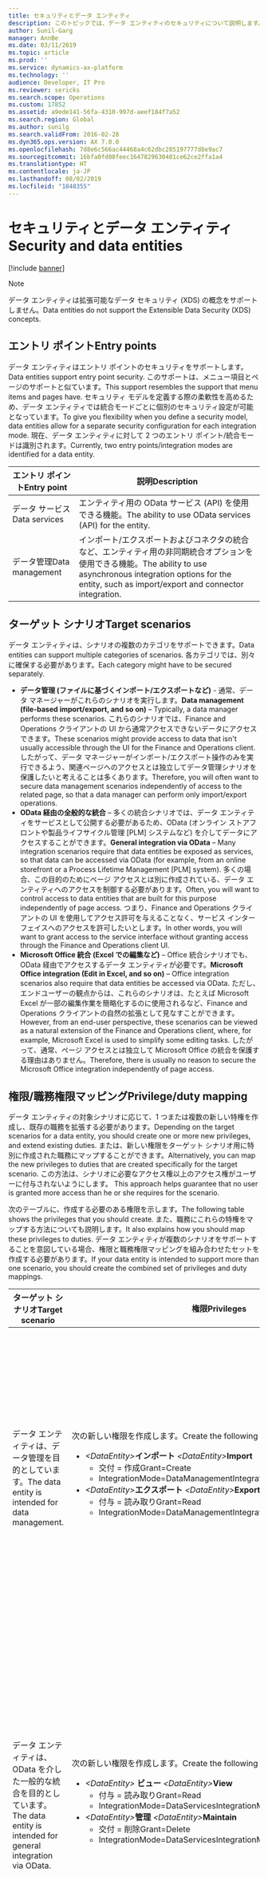 ```yaml
---
title: セキュリティとデータ エンティティ
description: このトピックでは、データ エンティティのセキュリティについて説明します。 データ エンティティはエントリ ポイント セキュリティをサポートするため、ロール ベースのセキュリティ フレームワークによって制御されます。 データ エンティティのエントリ ポイントを権限および職務にマッピングするモデルは、ターゲット シナリオによって異なります。 したがって、データ エンティティでは、統合モードごとに個別のセキュリティ構成が可能です。
author: Sunil-Garg
manager: AnnBe
ms.date: 03/11/2019
ms.topic: article
ms.prod: ''
ms.service: dynamics-ax-platform
ms.technology: ''
audience: Developer, IT Pro
ms.reviewer: sericks
ms.search.scope: Operations
ms.custom: 17852
ms.assetid: a9ede141-56fa-4310-997d-aeef184f7a52
ms.search.region: Global
ms.author: sunilg
ms.search.validFrom: 2016-02-28
ms.dyn365.ops.version: AX 7.0.0
ms.openlocfilehash: 7d8e6c566ac44468a4c62dbc285197777d8e9ac7
ms.sourcegitcommit: 16bfa0fd08feec1647829630401ce62ce2ffa1a4
ms.translationtype: HT
ms.contentlocale: ja-JP
ms.lasthandoff: 08/02/2019
ms.locfileid: "1848355"
---
```

# <a name="security-and-data-entities"></a><span data-ttu-id="cc12c-106">セキュリティとデータ エンティティ</span><span class="sxs-lookup"><span data-stu-id="cc12c-106">Security and data entities</span></span>

[!include [banner](../includes/banner.md)]

> [!NOTE]
> <span data-ttu-id="cc12c-107">データ エンティティは拡張可能なデータ セキュリティ (XDS) の概念をサポートしません。</span><span class="sxs-lookup"><span data-stu-id="cc12c-107">Data entities do not support the Extensible Data Security (XDS) concepts.</span></span>

## <a name="entry-points"></a><span data-ttu-id="cc12c-108">エントリ ポイント</span><span class="sxs-lookup"><span data-stu-id="cc12c-108">Entry points</span></span>
<span data-ttu-id="cc12c-109">データ エンティティはエントリ ポイントのセキュリティをサポートします。</span><span class="sxs-lookup"><span data-stu-id="cc12c-109">Data entities support entry point security.</span></span> <span data-ttu-id="cc12c-110">このサポートは、メニュー項目とページのサポートと似ています。</span><span class="sxs-lookup"><span data-stu-id="cc12c-110">This support resembles the support that menu items and pages have.</span></span> <span data-ttu-id="cc12c-111">セキュリティ モデルを定義する際の柔軟性を高めるため、データ エンティティでは統合モードごとに個別のセキュリティ設定が可能となっています。</span><span class="sxs-lookup"><span data-stu-id="cc12c-111">To give you flexibility when you define a security model, data entities allow for a separate security configuration for each integration mode.</span></span> <span data-ttu-id="cc12c-112">現在、データ エンティティに対して 2 つのエントリ ポイント/統合モードは識別されます。</span><span class="sxs-lookup"><span data-stu-id="cc12c-112">Currently, two entry points/integration modes are identified for a data entity.</span></span>

| <span data-ttu-id="cc12c-113">エントリ ポイント</span><span class="sxs-lookup"><span data-stu-id="cc12c-113">Entry point</span></span>     | <span data-ttu-id="cc12c-114">説明</span><span class="sxs-lookup"><span data-stu-id="cc12c-114">Description</span></span>                                                                                                          |
|-----------------|----------------------------------------------------------------------------------------------------------------------|
| <span data-ttu-id="cc12c-115">データ サービス</span><span class="sxs-lookup"><span data-stu-id="cc12c-115">Data services</span></span>   | <span data-ttu-id="cc12c-116">エンティティ用の OData サービス (API) を使用できる機能。</span><span class="sxs-lookup"><span data-stu-id="cc12c-116">The ability to use OData services (API) for the entity.</span></span>                                                              |
| <span data-ttu-id="cc12c-117">データ管理</span><span class="sxs-lookup"><span data-stu-id="cc12c-117">Data management</span></span> | <span data-ttu-id="cc12c-118">インポート/エクスポートおよびコネクタの統合など、エンティティ用の非同期統合オプションを使用できる機能。</span><span class="sxs-lookup"><span data-stu-id="cc12c-118">The ability to use asynchronous integration options for the entity, such as import/export and connector integration.</span></span> |

## <a name="target-scenarios"></a><span data-ttu-id="cc12c-119">ターゲット シナリオ</span><span class="sxs-lookup"><span data-stu-id="cc12c-119">Target scenarios</span></span>
<span data-ttu-id="cc12c-120">データ エンティティは、シナリオの複数のカテゴリをサポートできます。</span><span class="sxs-lookup"><span data-stu-id="cc12c-120">Data entities can support multiple categories of scenarios.</span></span> <span data-ttu-id="cc12c-121">各カテゴリでは、別々に確保する必要があります。</span><span class="sxs-lookup"><span data-stu-id="cc12c-121">Each category might have to be secured separately.</span></span>

- <span data-ttu-id="cc12c-122">**データ管理 (ファイルに基づくインポート/エクスポートなど)** - 通常、データ マネージャーがこれらのシナリオを実行します。</span><span class="sxs-lookup"><span data-stu-id="cc12c-122">**Data management (file-based import/export, and so on)** – Typically, a data manager performs these scenarios.</span></span> <span data-ttu-id="cc12c-123">これらのシナリオでは、Finance and Operations クライアントの UI から通常アクセスできないデータにアクセスできます。</span><span class="sxs-lookup"><span data-stu-id="cc12c-123">These scenarios might provide access to data that isn't usually accessible through the UI for the Finance and Operations client.</span></span> <span data-ttu-id="cc12c-124">したがって、データ マネージャーがインポート/エクスポート操作のみを実行できるよう、関連ページへのアクセスとは独立してデータ管理シナリオを保護したいと考えることは多くあります。</span><span class="sxs-lookup"><span data-stu-id="cc12c-124">Therefore, you will often want to secure data management scenarios independently of access to the related page, so that a data manager can perform only import/export operations.</span></span>
- <span data-ttu-id="cc12c-125">**OData 経由の全般的な統合** – 多くの統合シナリオでは、データ エンティティをサービスとして公開する必要があるため、OData (オンライン ストアフロントや製品ライフサイクル管理 \[PLM\] システムなど) を介してデータにアクセスすることができます。</span><span class="sxs-lookup"><span data-stu-id="cc12c-125">**General integration via OData** – Many integration scenarios require that data entities be exposed as services, so that data can be accessed via OData (for example, from an online storefront or a Process Lifetime Management \[PLM\] system).</span></span> <span data-ttu-id="cc12c-126">多くの場合、この目的のためにページ アクセスとは別に作成されている、データ エンティティへのアクセスを制御する必要があります。</span><span class="sxs-lookup"><span data-stu-id="cc12c-126">Often, you will want to control access to data entities that are built for this purpose independently of page access.</span></span> <span data-ttu-id="cc12c-127">つまり、Finance and Operations クライアントの UI を使用してアクセス許可を与えることなく、サービス インターフェイスへのアクセスを許可したいとします。</span><span class="sxs-lookup"><span data-stu-id="cc12c-127">In other words, you will want to grant access to the service interface without granting access through the Finance and Operations client UI.</span></span>
- <span data-ttu-id="cc12c-128">**Microsoft Office 統合 (Excel での編集など)** – Office 統合シナリオでも、OData 経由でアクセスするデータ エンティティが必要です。</span><span class="sxs-lookup"><span data-stu-id="cc12c-128">**Microsoft Office integration (Edit in Excel, and so on)** – Office integration scenarios also require that data entities be accessed via OData.</span></span> <span data-ttu-id="cc12c-129">ただし、エンドユーザーの観点からは、これらのシナリオは、たとえば Microsoft Excel が一部の編集作業を簡略化するのに使用されるなど、Finance and Operations クライアントの自然の拡張として見なすことができます。</span><span class="sxs-lookup"><span data-stu-id="cc12c-129">However, from an end-user perspective, these scenarios can be viewed as a natural extension of the Finance and Operations client, where, for example, Microsoft Excel is used to simplify some editing tasks.</span></span> <span data-ttu-id="cc12c-130">したがって、通常、ページ アクセスとは独立して Microsoft Office の統合を保護する理由はありません。</span><span class="sxs-lookup"><span data-stu-id="cc12c-130">Therefore, there is usually no reason to secure the Microsoft Office integration independently of page access.</span></span>

## <a name="privilegeduty-mapping"></a><span data-ttu-id="cc12c-131">権限/職務権限マッピング</span><span class="sxs-lookup"><span data-stu-id="cc12c-131">Privilege/duty mapping</span></span>
<span data-ttu-id="cc12c-132">データ エンティティの対象シナリオに応じて、1 つまたは複数の新しい特権を作成し、既存の職務を拡張する必要があります。</span><span class="sxs-lookup"><span data-stu-id="cc12c-132">Depending on the target scenarios for a data entity, you should create one or more new privileges, and extend existing duties.</span></span> <span data-ttu-id="cc12c-133">または、新しい権限をターゲット シナリオ用に特別に作成された職務にマップすることができます。</span><span class="sxs-lookup"><span data-stu-id="cc12c-133">Alternatively, you can map the new privileges to duties that are created specifically for the target scenario.</span></span> <span data-ttu-id="cc12c-134">この方法は、シナリオに必要なアクセス権以上のアクセス権がユーザーに付与されないようにします。 </span><span class="sxs-lookup"><span data-stu-id="cc12c-134">This approach helps guarantee that no user is granted more access than he or she requires for the scenario.</span></span>

<span data-ttu-id="cc12c-135">次のテーブルに、作成する必要のある権限を示します。</span><span class="sxs-lookup"><span data-stu-id="cc12c-135">The following table shows the privileges that you should create.</span></span> <span data-ttu-id="cc12c-136">また、職務にこれらの特権をマップする方法についても説明します。</span><span class="sxs-lookup"><span data-stu-id="cc12c-136">It also explains how you should map these privileges to duties.</span></span> <span data-ttu-id="cc12c-137">データ エンティティが複数のシナリオをサポートすることを意図している場合、権限と職務権限マッピングを組み合わせたセットを作成する必要があります。</span><span class="sxs-lookup"><span data-stu-id="cc12c-137">If your data entity is intended to support more than one scenario, you should create the combined set of privileges and duty mappings.</span></span>

<table>
<thead>
<tr>
<th><span data-ttu-id="cc12c-138">ターゲット シナリオ</span><span class="sxs-lookup"><span data-stu-id="cc12c-138">Target scenario</span></span></th>
<th><span data-ttu-id="cc12c-139">権限</span><span class="sxs-lookup"><span data-stu-id="cc12c-139">Privileges</span></span></th>
<th><span data-ttu-id="cc12c-140">職務マッピング</span><span class="sxs-lookup"><span data-stu-id="cc12c-140">Duty mapping</span></span></th>
</tr>
</thead>
<tbody>
<tr>
<td><span data-ttu-id="cc12c-141">データ エンティティは、データ管理を目的としています。</span><span class="sxs-lookup"><span data-stu-id="cc12c-141">The data entity is intended for data management.</span></span></td>
<td><span data-ttu-id="cc12c-142">次の新しい権限を作成します。</span><span class="sxs-lookup"><span data-stu-id="cc12c-142">Create the following new privileges:</span></span>
<ul>
<li><span data-ttu-id="cc12c-143"><em>&lt;DataEntity&gt;</em><strong>インポート</strong>
</span><span class="sxs-lookup"><span data-stu-id="cc12c-143"><em>&lt;DataEntity&gt;</em><strong>Import</strong>
</span></span><ul>
<li><span data-ttu-id="cc12c-144">交付 = 作成</span><span class="sxs-lookup"><span data-stu-id="cc12c-144">Grant=Create</span></span></li>
<li><span data-ttu-id="cc12c-145">IntegrationMode=DataManagement</span><span class="sxs-lookup"><span data-stu-id="cc12c-145">IntegrationMode=DataManagement</span></span></li>
</ul>
</li>
<li><span data-ttu-id="cc12c-146"><em>&lt;DataEntity&gt;</em><strong>エクスポート</strong>
</span><span class="sxs-lookup"><span data-stu-id="cc12c-146"><em>&lt;DataEntity&gt;</em><strong>Export</strong>
</span></span><ul>
<li><span data-ttu-id="cc12c-147">付与 = 読み取り</span><span class="sxs-lookup"><span data-stu-id="cc12c-147">Grant=Read</span></span></li>
<li><span data-ttu-id="cc12c-148">IntegrationMode=DataManagement</span><span class="sxs-lookup"><span data-stu-id="cc12c-148">IntegrationMode=DataManagement</span></span></li>
</ul>
</li>
</ul>
</td>
<td><span data-ttu-id="cc12c-149">新しい権限を持つ関連データの管理業務を拡張します。</span><span class="sxs-lookup"><span data-stu-id="cc12c-149">Extend the relevant data management duties with the new privileges.</span></span> <span data-ttu-id="cc12c-150">詳細については、このトピックで後述する「データ管理ロール」セクションを参照してください。</span><span class="sxs-lookup"><span data-stu-id="cc12c-150">For more information, see the "Data administrator role" section later in this topic.</span></span></td>
</tr>
<tr>
<td><span data-ttu-id="cc12c-151">データ エンティティは、OData を介した一般的な統合を目的としています。</span><span class="sxs-lookup"><span data-stu-id="cc12c-151">The data entity is intended for general integration via OData.</span></span></td>
<td><span data-ttu-id="cc12c-152">次の新しい権限を作成します。</span><span class="sxs-lookup"><span data-stu-id="cc12c-152">Create the following new privileges:</span></span>
<ul>
<li><span data-ttu-id="cc12c-153"><em>&lt;DataEntity&gt;</em> <strong>ビュー</strong>
</span><span class="sxs-lookup"><span data-stu-id="cc12c-153"><em>&lt;DataEntity&gt;</em><strong>View</strong>
</span></span><ul>
<li><span data-ttu-id="cc12c-154">付与 = 読み取り</span><span class="sxs-lookup"><span data-stu-id="cc12c-154">Grant=Read</span></span></li>
<li><span data-ttu-id="cc12c-155">IntegrationMode=DataServices</span><span class="sxs-lookup"><span data-stu-id="cc12c-155">IntegrationMode=DataServices</span></span></li>
</ul>
</li>
<li><span data-ttu-id="cc12c-156"><em>&lt;DataEntity&gt;</em><strong>管理</strong>
</span><span class="sxs-lookup"><span data-stu-id="cc12c-156"><em>&lt;DataEntity&gt;</em><strong>Maintain</strong>
</span></span><ul>
<li><span data-ttu-id="cc12c-157">交付 = 削除</span><span class="sxs-lookup"><span data-stu-id="cc12c-157">Grant=Delete</span></span></li>
<li><span data-ttu-id="cc12c-158">IntegrationMode=DataServices</span><span class="sxs-lookup"><span data-stu-id="cc12c-158">IntegrationMode=DataServices</span></span></li>
</ul>
</li>
</ul>
</td>
<td><span data-ttu-id="cc12c-159">統合シナリオの新しい職務を作成し、関連する新しい特権をこれらの職務にマッピングします。</span><span class="sxs-lookup"><span data-stu-id="cc12c-159">Create new duties for the integration scenario, and map the relevant new privileges to these duties.</span></span> <span data-ttu-id="cc12c-160">詳細については、このトピックで後述する「職務名のガイドライン」セクションを参照してください。</span><span class="sxs-lookup"><span data-stu-id="cc12c-160">For more information, see the "Duty naming guidelines" section later in this topic.</span></span></td>
</tr>
<tr>
<td><span data-ttu-id="cc12c-161">データ エンティティは、Microsoft Office との統合を目的としています。</span><span class="sxs-lookup"><span data-stu-id="cc12c-161">The data entity is intended for Microsoft Office integration.</span></span></td>
<td><span data-ttu-id="cc12c-162">次の新しい権限を作成します。</span><span class="sxs-lookup"><span data-stu-id="cc12c-162">Create the following new privileges:</span></span>
<ul>
<li><span data-ttu-id="cc12c-163"><em>&lt;DataEntity&gt;</em> <strong>ビュー</strong>
</span><span class="sxs-lookup"><span data-stu-id="cc12c-163"><em>&lt;DataEntity&gt;</em><strong>View</strong>
</span></span><ul>
<li><span data-ttu-id="cc12c-164">付与 = 読み取り</span><span class="sxs-lookup"><span data-stu-id="cc12c-164">Grant=Read</span></span></li>
<li><span data-ttu-id="cc12c-165">IntegrationMode=DataServices</span><span class="sxs-lookup"><span data-stu-id="cc12c-165">IntegrationMode=DataServices</span></span></li>
</ul>
</li>
<li><span data-ttu-id="cc12c-166"><em>&lt;DataEntity&gt;</em><strong>管理</strong>
</span><span class="sxs-lookup"><span data-stu-id="cc12c-166"><em>&lt;DataEntity&gt;</em><strong>Maintain</strong>
</span></span><ul>
<li><span data-ttu-id="cc12c-167">交付 = 削除</span><span class="sxs-lookup"><span data-stu-id="cc12c-167">Grant=Delete</span></span></li>
<li><span data-ttu-id="cc12c-168">IntegrationMode=DataServices</span><span class="sxs-lookup"><span data-stu-id="cc12c-168">IntegrationMode=DataServices</span></span></li>
</ul>
</li>
</ul>
</td>
<td><span data-ttu-id="cc12c-169">新しい権限を持つ関連ページへのアクセスを提供する関連する既存の任務を拡張します。</span><span class="sxs-lookup"><span data-stu-id="cc12c-169">Extend the relevant existing duties that provide access to the related pages with the new privileges.</span></span></td>
</tr>
</tbody>
</table>

<span data-ttu-id="cc12c-170">前のテーブルで説明されている方法は最小特権の原則に準拠しているため、それを使用することをお勧めします。</span><span class="sxs-lookup"><span data-stu-id="cc12c-170">Because the approach that is described in the preceding table complies with the principle of least privilege, we recommend that you use it.</span></span> <span data-ttu-id="cc12c-171">ただし、場合によっては、次のより簡単な方法を使用することができます。</span><span class="sxs-lookup"><span data-stu-id="cc12c-171">Nevertheless, in some situations, you can use the following simpler approach.</span></span> <span data-ttu-id="cc12c-172">ただし、この方法は安全性が低い場合があることに注意してください。</span><span class="sxs-lookup"><span data-stu-id="cc12c-172">However, be aware that this approach might be less secure.</span></span> <span data-ttu-id="cc12c-173">管理および拡張が少し困難になる場合もあります。</span><span class="sxs-lookup"><span data-stu-id="cc12c-173">It might also be slightly harder to maintain and extend.</span></span>

<table>
<thead>
<tr>
<th><span data-ttu-id="cc12c-174">ターゲット シナリオ</span><span class="sxs-lookup"><span data-stu-id="cc12c-174">Target scenario</span></span></th>
<th><span data-ttu-id="cc12c-175">権限</span><span class="sxs-lookup"><span data-stu-id="cc12c-175">Privileges</span></span></th>
<th><span data-ttu-id="cc12c-176">職務マッピング</span><span class="sxs-lookup"><span data-stu-id="cc12c-176">Duty mapping</span></span></th>
<th><span data-ttu-id="cc12c-177">潜在的な問題</span><span class="sxs-lookup"><span data-stu-id="cc12c-177">Potential issues</span></span></th>
</tr>
</thead>
<tbody>
<tr>
<td><span data-ttu-id="cc12c-178">データ エンティティは、データ管理、OData による一般的な統合、および Microsoft Office との統合を目的としています。</span><span class="sxs-lookup"><span data-stu-id="cc12c-178">The data entity is intended for data management, general integration via OData, and Microsoft Office integration.</span></span></td>
<td><span data-ttu-id="cc12c-179">次の新しい権限を作成します。</span><span class="sxs-lookup"><span data-stu-id="cc12c-179">Create the following new privileges:</span></span>
<ul>
<li><span data-ttu-id="cc12c-180"><em>&lt;DataEntity&gt;</em> <strong>ビュー</strong>
</span><span class="sxs-lookup"><span data-stu-id="cc12c-180"><em>&lt;DataEntity&gt;</em><strong>View</strong>
</span></span><ul>
<li><span data-ttu-id="cc12c-181">付与 = 読み取り</span><span class="sxs-lookup"><span data-stu-id="cc12c-181">Grant=Read</span></span></li>
<li><span data-ttu-id="cc12c-182">IntegrationMode=All</span><span class="sxs-lookup"><span data-stu-id="cc12c-182">IntegrationMode=All</span></span></li>
</ul>
</li>
<li><span data-ttu-id="cc12c-183"><em>&lt;DataEntity&gt;</em><strong>管理</strong>
</span><span class="sxs-lookup"><span data-stu-id="cc12c-183"><em>&lt;DataEntity&gt;</em><strong>Maintain</strong>
</span></span><ul>
<li><span data-ttu-id="cc12c-184">交付 = 削除</span><span class="sxs-lookup"><span data-stu-id="cc12c-184">Grant=Delete</span></span></li>
<li><span data-ttu-id="cc12c-185">IntegrationMode=All</span><span class="sxs-lookup"><span data-stu-id="cc12c-185">IntegrationMode=All</span></span></li>
</ul>
</li>
</ul>
</td>
<td>
<ol>
<li><span data-ttu-id="cc12c-186">新しい権限を持つ関連データの管理業務を拡張します。</span><span class="sxs-lookup"><span data-stu-id="cc12c-186">Extend the relevant data management duties with the new privileges.</span></span></li>
<li><span data-ttu-id="cc12c-187">統合シナリオの新しい職務を作成し、関連する新しい特権をこれらの職務にマッピングします。</span><span class="sxs-lookup"><span data-stu-id="cc12c-187">Create new duties for the integration scenario, and map the relevant new privileges to these duties.</span></span></li>
<li><span data-ttu-id="cc12c-188">新しい権限を持つ関連ページへのアクセスを提供する関連する既存の任務を拡張します。</span><span class="sxs-lookup"><span data-stu-id="cc12c-188">Extend the relevant existing duties that provide access to the related page with the new privileges.</span></span></li>
</ol>
</td>
<td><span data-ttu-id="cc12c-189">この方法を使用するときは、データのインポート/エクスポートへのアクセス許可を付与されているデータ マネージャーは、システムに Web サービスからもアクセスできます。</span><span class="sxs-lookup"><span data-stu-id="cc12c-189">When you use this approach, a data manager who is granted access to import/export data can also access the system from a web service.</span></span> <span data-ttu-id="cc12c-190">同様に、データ エンティティに関連付けられているページへのアクセスを許可されているユーザーは、Web サービスからでもシステムにアクセスできます。</span><span class="sxs-lookup"><span data-stu-id="cc12c-190">Likewise, a user who is granted access to the page that is associated with a data entity can also access the system from a web service.</span></span> <span data-ttu-id="cc12c-191">このユーザーは、関連するデータ管理職務権限が与えられていない場合にのみ、データのインポート/エクスポートが禁止されます。</span><span class="sxs-lookup"><span data-stu-id="cc12c-191">This user will be prevented from data import/export only if he or she hasn't been granted the related data management duty.</span></span></td>
</tr>
</tbody>
</table>

## <a name="duty-naming-guidelines"></a><span data-ttu-id="cc12c-192">職務名のガイドライン</span><span class="sxs-lookup"><span data-stu-id="cc12c-192">Duty naming guidelines</span></span>
<span data-ttu-id="cc12c-193">特定の統合シナリオのデータ エンティティを作成するとき、個別の職務も作成する必要があります。</span><span class="sxs-lookup"><span data-stu-id="cc12c-193">When you create data entities for specific integration scenarios, you should also create separate duties.</span></span> <span data-ttu-id="cc12c-194">これらの任務は、外部アプリケーションまたはサービスに、データ エンティティへの必要なアクセスを許可します。</span><span class="sxs-lookup"><span data-stu-id="cc12c-194">These duties grant the external application or service the required access to the data entities.</span></span> <span data-ttu-id="cc12c-195">作成する職務は、Dynamics 365 for Finance and Operations クライアント UI を介してアクセスするための対応する職務と同じ命名規則に従ってください。</span><span class="sxs-lookup"><span data-stu-id="cc12c-195">The duties that you create should follow the same naming guidelines as the corresponding duties that provide access through the Dynamics 365 for Finance and Operations client UI.</span></span> <span data-ttu-id="cc12c-196">ただし、「サービスを使用する」接尾辞を追加する必要があります。</span><span class="sxs-lookup"><span data-stu-id="cc12c-196">However, you should add a "using services" suffix.</span></span>

<table>
<thead>
<tr>
<th><span data-ttu-id="cc12c-197">職務タイプ</span><span class="sxs-lookup"><span data-stu-id="cc12c-197">Duty type</span></span></th>
<th><span data-ttu-id="cc12c-198">職務オブジェクト名の接尾語</span><span class="sxs-lookup"><span data-stu-id="cc12c-198">Duty object name suffix</span></span></th>
<th><span data-ttu-id="cc12c-199">職務名のテンプレート</span><span class="sxs-lookup"><span data-stu-id="cc12c-199">Duty name template</span></span></th>
</tr>
</thead>
<tbody>
<tr>
<td><span data-ttu-id="cc12c-200">有効化</span><span class="sxs-lookup"><span data-stu-id="cc12c-200">Enable</span></span></td>
<td><span data-ttu-id="cc12c-201">…IntegrationEnable</span><span class="sxs-lookup"><span data-stu-id="cc12c-201">…IntegrationEnable</span></span></td>
<td><span data-ttu-id="cc12c-202">有効化 …</span><span class="sxs-lookup"><span data-stu-id="cc12c-202">Enable …</span></span> <span data-ttu-id="cc12c-203">サービスの使用</span><span class="sxs-lookup"><span data-stu-id="cc12c-203">using services</span></span></td>
</tr>
<tr>
<td><span data-ttu-id="cc12c-204">レコード</span><span class="sxs-lookup"><span data-stu-id="cc12c-204">Record</span></span></td>
<td><span data-ttu-id="cc12c-205">…IntegrationMaintain</span><span class="sxs-lookup"><span data-stu-id="cc12c-205">…IntegrationMaintain</span></span></td>
<td><span data-ttu-id="cc12c-206">メンテナンス …</span><span class="sxs-lookup"><span data-stu-id="cc12c-206">Maintain …</span></span> <span data-ttu-id="cc12c-207">サービスの使用</span><span class="sxs-lookup"><span data-stu-id="cc12c-207">using services</span></span></td>
</tr>
<tr>
<td><span data-ttu-id="cc12c-208">認証する</span><span class="sxs-lookup"><span data-stu-id="cc12c-208">Authorize</span></span></td>
<td><span data-ttu-id="cc12c-209">…IntegrationApprove (リリース、確認、仕分入力)</span><span class="sxs-lookup"><span data-stu-id="cc12c-209">…IntegrationApprove (Release, Confirm, Journalize)</span></span></td>
<td><span data-ttu-id="cc12c-210">承認 (リリース、確認、仕訳入力) …</span><span class="sxs-lookup"><span data-stu-id="cc12c-210">Approve (Release, Confirm, Journalize) …</span></span> <span data-ttu-id="cc12c-211">サービスの使用</span><span class="sxs-lookup"><span data-stu-id="cc12c-211">using services</span></span></td>
</tr>
<tr>
<td><span data-ttu-id="cc12c-212">照会</span><span class="sxs-lookup"><span data-stu-id="cc12c-212">Inquire</span></span></td>
<td><span data-ttu-id="cc12c-213">…IntegrationInquire</span><span class="sxs-lookup"><span data-stu-id="cc12c-213">…IntegrationInquire</span></span></td>
<td><span data-ttu-id="cc12c-214">照会先 …</span><span class="sxs-lookup"><span data-stu-id="cc12c-214">Inquire into …</span></span> <span data-ttu-id="cc12c-215">サービスの使用</span><span class="sxs-lookup"><span data-stu-id="cc12c-215">using services</span></span></td>
</tr>
</tbody>
</table>

<span data-ttu-id="cc12c-216">これらのガイドラインに従う職務権限名の例を次に示します。</span><span class="sxs-lookup"><span data-stu-id="cc12c-216">Here are some examples of duty names that follow these guidelines:</span></span>

- <span data-ttu-id="cc12c-217">サービスを使用した工順マスターの管理</span><span class="sxs-lookup"><span data-stu-id="cc12c-217">Maintain route master using service</span></span>
- <span data-ttu-id="cc12c-218">サービスを使用しているケース進捗状況の照会</span><span class="sxs-lookup"><span data-stu-id="cc12c-218">Inquire into case progress using services</span></span>

## <a name="data-administrator-role"></a><span data-ttu-id="cc12c-219">データ管理者ロール</span><span class="sxs-lookup"><span data-stu-id="cc12c-219">Data administrator role</span></span>
<span data-ttu-id="cc12c-220">**DataManagementApplicationAdministrator** セキュリティ ロールによって、関連したユーザーが **データ管理** ワークスペースでフル インポート/エクスポート機能を実行できます。</span><span class="sxs-lookup"><span data-stu-id="cc12c-220">The **DataManagementApplicationAdministrator** security role enables an associated user to have full import/export capabilities in the **Data management** workspace.</span></span> <span data-ttu-id="cc12c-221">このセキュリティ ロールには、5 つのデータ エンティティ カテゴリに割り当てられた 2 つのセキュリティ職務があります。</span><span class="sxs-lookup"><span data-stu-id="cc12c-221">This security role has two security duties for each of the five data entity categories that are assigned to it.</span></span> <span data-ttu-id="cc12c-222">1 つの関税は、関連するカテゴリのデータ エンティティを介してデータをインポートすることであり、1 つは関連するカテゴリのデータ エンティティを介してデータをエクスポートすることです。</span><span class="sxs-lookup"><span data-stu-id="cc12c-222">One duty is for importing data via data entities of the associated category, and one for exporting data via data entities of the associated category.</span></span> <span data-ttu-id="cc12c-223">したがって、このセキュリティ ロールには合計 10 のセキュリティ義務が割り当てられます。</span><span class="sxs-lookup"><span data-stu-id="cc12c-223">Therefore, a total of 10 security duties are assigned to this security role:</span></span>

- <span data-ttu-id="cc12c-224">DataManagementApplicationDocumentEntitiesMaintain</span><span class="sxs-lookup"><span data-stu-id="cc12c-224">DataManagementApplicationDocumentEntitiesMaintain</span></span>
- <span data-ttu-id="cc12c-225">DataManagementApplicationDocumentEntitiesView</span><span class="sxs-lookup"><span data-stu-id="cc12c-225">DataManagementApplicationDocumentEntitiesView</span></span>
- <span data-ttu-id="cc12c-226">DataManagementApplicationMasterEntitiesMaintain</span><span class="sxs-lookup"><span data-stu-id="cc12c-226">DataManagementApplicationMasterEntitiesMaintain</span></span>
- <span data-ttu-id="cc12c-227">DataManagementApplicationMasterEntitiesView</span><span class="sxs-lookup"><span data-stu-id="cc12c-227">DataManagementApplicationMasterEntitiesView</span></span>
- <span data-ttu-id="cc12c-228">DataManagementApplicationParametersEntitiesMaintain</span><span class="sxs-lookup"><span data-stu-id="cc12c-228">DataManagementApplicationParametersEntitiesMaintain</span></span>
- <span data-ttu-id="cc12c-229">DataManagementApplicationParametersEntitiesView</span><span class="sxs-lookup"><span data-stu-id="cc12c-229">DataManagementApplicationParametersEntitiesView</span></span>
- <span data-ttu-id="cc12c-230">DataManagementApplicationReferenceEntitiesMaintain</span><span class="sxs-lookup"><span data-stu-id="cc12c-230">DataManagementApplicationReferenceEntitiesMaintain</span></span>
- <span data-ttu-id="cc12c-231">DataManagementApplicationReferenceEntitiesView</span><span class="sxs-lookup"><span data-stu-id="cc12c-231">DataManagementApplicationReferenceEntitiesView</span></span>
- <span data-ttu-id="cc12c-232">DataManagementApplicationTransactionEntitiesMaintain</span><span class="sxs-lookup"><span data-stu-id="cc12c-232">DataManagementApplicationTransactionEntitiesMaintain</span></span>
- <span data-ttu-id="cc12c-233">DataManagementApplicationTransactionEntitiesView</span><span class="sxs-lookup"><span data-stu-id="cc12c-233">DataManagementApplicationTransactionEntitiesView</span></span>

<span data-ttu-id="cc12c-234">**データ管理** ワークスペースで使用できるデータ エンティティを作成するとき、データ エンティティで指定される **エンティティ カテゴリ** プロパティに基づいて、新しいセキュリティ権限を持つこれらの職務を拡張する必要があります。</span><span class="sxs-lookup"><span data-stu-id="cc12c-234">When you create data entities that can be used in the **Data management** workspace, you must extend these duties with the new security privileges, based on the **Entity Category** property that is specified on the data entity.</span></span> <span data-ttu-id="cc12c-235">(新しいセキュリティ権限を使用して職務を拡張する方法については、このトピックの前半の「特権/職務マッピング」セクションを参照してください。)また、職務を使用して、特定のデータ管理シナリオ用の新しいロールを作成することもできます。</span><span class="sxs-lookup"><span data-stu-id="cc12c-235">(For information about how to extend duties with the new security privileges, see the "Privilege/duty mapping" section earlier in this topic.) You can also use the duties to create new roles for specific data management scenarios.</span></span>

## <a name="modeling-new-entry-point-security-in-the-application-explorer"></a><span data-ttu-id="cc12c-236">アプリケーション エクスプローラーでの新しいエントリ ポイント セキュリティのモデリング</span><span class="sxs-lookup"><span data-stu-id="cc12c-236">Modeling new entry point security in the Application Explorer</span></span>
<span data-ttu-id="cc12c-237">セキュリティのモデリングのパターンは、エントリ ポイントに対する権限を持つセキュリティのモデリングのパターンと似ています。</span><span class="sxs-lookup"><span data-stu-id="cc12c-237">The pattern for modeling security resembles the pattern for modeling security with privileges on an entry point.</span></span> <span data-ttu-id="cc12c-238">セキュリティをモデル化するには、次の手順を実行します。</span><span class="sxs-lookup"><span data-stu-id="cc12c-238">To model security, follow these steps.</span></span>

1. <span data-ttu-id="cc12c-239">新しい権限の作成を作成します。</span><span class="sxs-lookup"><span data-stu-id="cc12c-239">Create a new privilege.</span></span>
2. <span data-ttu-id="cc12c-240">新しいデータ エンティティのアクセス許可を作成します。</span><span class="sxs-lookup"><span data-stu-id="cc12c-240">Create new data entity permissions.</span></span>
3. <span data-ttu-id="cc12c-241">**名前** を **データ エンティティ** に設定します。</span><span class="sxs-lookup"><span data-stu-id="cc12c-241">Set the **Name** to **Data Entity**.</span></span>
4. <span data-ttu-id="cc12c-242">**アクセス レベル** を選択します。</span><span class="sxs-lookup"><span data-stu-id="cc12c-242">Select the **Access Level**.</span></span>
5. <span data-ttu-id="cc12c-243">**統合モード**を選択します (すべて &gt; データ サービス &gt; データ管理)。</span><span class="sxs-lookup"><span data-stu-id="cc12c-243">Select **Integration Mode** (All &gt; Data Services &gt; Data Management).</span></span> <span data-ttu-id="cc12c-244">これは、オブジェクトの種類のデータ エンティティに固有です。</span><span class="sxs-lookup"><span data-stu-id="cc12c-244">This is specific to Object Type: Data Entity.</span></span>

    - <span data-ttu-id="cc12c-245">**すべて** - OData とデータのインポート/エクスポートの両方に適用される同じセキュリティ設定を適用します。</span><span class="sxs-lookup"><span data-stu-id="cc12c-245">**All** – Applies same security settings to be applied to both OData and data import/export.</span></span>
    - <span data-ttu-id="cc12c-246">**データ管理** - データのインポート/エクスポートおよびコネクタの統合のみに適用されます。</span><span class="sxs-lookup"><span data-stu-id="cc12c-246">**Data Management** – Applies only to data import/export and connector integration.</span></span>
    - <span data-ttu-id="cc12c-247">**データ サービス** - OData サービスにのみ適用されます。</span><span class="sxs-lookup"><span data-stu-id="cc12c-247">**Data Services** – Only applies to OData Services.</span></span>

<span data-ttu-id="cc12c-248">[![RolebasedSecurity](./media/rolebasedsecurity.png)](./media/rolebasedsecurity.png)</span><span class="sxs-lookup"><span data-stu-id="cc12c-248">[![RolebasedSecurity](./media/rolebasedsecurity.png)](./media/rolebasedsecurity.png)</span></span>

## <a name="sensitive-data"></a><span data-ttu-id="cc12c-249">機密データ</span><span class="sxs-lookup"><span data-stu-id="cc12c-249">Sensitive data</span></span>
<span data-ttu-id="cc12c-250">テーブル保護フレームワーク (TPF) は、Finance and Operations に格納されているデータへの厳密なアクセス制御を使用できます。</span><span class="sxs-lookup"><span data-stu-id="cc12c-250">The Table Protection Framework (TPF) enables strict access control to data that is stored in Finance and Operations.</span></span> <span data-ttu-id="cc12c-251">この機能は、テーブルおよびテーブルのフィールドの AOSAuthorization プロパティを介して公開されます。</span><span class="sxs-lookup"><span data-stu-id="cc12c-251">This feature is exposed through the AOSAuthorization property on tables and table fields.</span></span> <span data-ttu-id="cc12c-252">AOSAuthorization を使用してテーブルまたはフィールドにマークを付ける場合、セキュリティ フレームワークでは、そのリソースへの明示的なアクセス権がユーザーに付与されている必要があります。</span><span class="sxs-lookup"><span data-stu-id="cc12c-252">If you mark a table or field by using AOSAuthorization, the security framework now requires that a user be granted explicit access to that resource.</span></span> <span data-ttu-id="cc12c-253">この要件は、テーブルまたはフィールドにデータエンティティでアクセスする場合にも適用されます。</span><span class="sxs-lookup"><span data-stu-id="cc12c-253">This requirement also applies when the table or field is accessed through data entities.</span></span> <span data-ttu-id="cc12c-254">この項では、データ エンティティの TPF アクセス許可を付与するためのガイドラインについて説明します。</span><span class="sxs-lookup"><span data-stu-id="cc12c-254">This section describes the guidelines for granting TPF permissions for data entities.</span></span>

### <a name="data-management"></a><span data-ttu-id="cc12c-255">データ管理</span><span class="sxs-lookup"><span data-stu-id="cc12c-255">Data management</span></span> 
<span data-ttu-id="cc12c-256">データ移行で対象となるデータ エンティティについては、TPF アクセス許可を対応するインポート/エクスポート権限に割り当てる必要があります。</span><span class="sxs-lookup"><span data-stu-id="cc12c-256">For data entities that are targeted at data migration, you should assign TPF permissions to the corresponding import/export privileges.</span></span> <span data-ttu-id="cc12c-257">この方法で、すべてのデータがインポート/エクスポートできることを保証できます。</span><span class="sxs-lookup"><span data-stu-id="cc12c-257">In this way, you help guarantee that all data can be imported and exported.</span></span>

### <a name="integration-by-using-odata"></a><span data-ttu-id="cc12c-258">OData を使用する統合</span><span class="sxs-lookup"><span data-stu-id="cc12c-258">Integration by using OData</span></span>
<span data-ttu-id="cc12c-259">統合シナリオで対象とされるデータ エンティティについては、割り当てる必要がある TPF アクセス許可は、作業する全体としてのデータ エンティティに対して TPF で保護されたフィールドが必須かどうかに依存します。</span><span class="sxs-lookup"><span data-stu-id="cc12c-259">For data entities that are targeted at integration scenarios, the TPF permissions that you should assign depend on whether the TPF-protected field is essential for the data entity as a whole to work:</span></span>

- <span data-ttu-id="cc12c-260">**TPF で保護されたフィールドが必須の場合**: 必須のフィールドは、常に読み取り/書き込みとなるフィールドです。</span><span class="sxs-lookup"><span data-stu-id="cc12c-260">**If the TPF-protected field is essential**: An essential field is a field that will always be read/written.</span></span> <span data-ttu-id="cc12c-261">この場合、TPF のアクセス許可は、データ エンティティへのアクセスを許可する同じ権限に対して付与する必要があります。</span><span class="sxs-lookup"><span data-stu-id="cc12c-261">In this case, TPF permissions should be granted to the same privileges that grant access to the data entity.</span></span>
- <span data-ttu-id="cc12c-262">**TPF で保護されたフィールドが必須ではない場合**: 必須ではないフィールドの例としては、作業者の社会保障番号のフィールドおよび仕入先の銀行口座番号のフィールドがあります。</span><span class="sxs-lookup"><span data-stu-id="cc12c-262">**If the TPF-protected field isn't essential**: Examples of nonessential fields include the field for a worker's Social Security number and the field for a vendor's bank account number.</span></span> <span data-ttu-id="cc12c-263">この場合、このフィールドにアクセスするための TPF アクセス許可は別の権限を通じて付与する必要があり、その権限は TPF で保護されたフィールドへのアクセスを必要とするロールに直接割り当てる必要があります。</span><span class="sxs-lookup"><span data-stu-id="cc12c-263">In this case, TPF permissions for accessing the field should be granted through a separate privilege, and that privilege should be assigned directly to the roles that require access to the TPF-protected field.</span></span> <span data-ttu-id="cc12c-264">ただし、フィールドがエンティティのマップ済フィールドである場合、そのロールは Finance and Operations クライアント UI のページを通してフィールドへアクセスできるなら、ロールへのそのアクセスが既に許可された可能性があります。</span><span class="sxs-lookup"><span data-stu-id="cc12c-264">However, if the field is a mapped field on the entity, that access has probably already been granted to the role, if that role also has access to the field through pages in the Finance and Operations client UI.</span></span>

<span data-ttu-id="cc12c-265">エンティティにとって必須ではない TPF で保護されたフィールドへの明示的なアクセスを許可することには、いくつかの利点があります。</span><span class="sxs-lookup"><span data-stu-id="cc12c-265">There are several advantages to granting explicit access to TPF-protected fields that aren't considered essential for the entity:</span></span>

- <span data-ttu-id="cc12c-266">だれが機密データへのアクセス権を持つかをより簡単に検出することができます。</span><span class="sxs-lookup"><span data-stu-id="cc12c-266">You can more easily discover who has access to sensitive data.</span></span>
- <span data-ttu-id="cc12c-267">ロールに職務権限と特権の両方を割り当てる場合にのみにロールがアクセス権を取得するので、だれかが誤って機密データへのアクセスできるリスクを軽減できます。</span><span class="sxs-lookup"><span data-stu-id="cc12c-267">You help reduce the risk that someone will gain access to sensitive data by accident, because a role gains access only if you assign both a duty and a privilege to it.</span></span>
